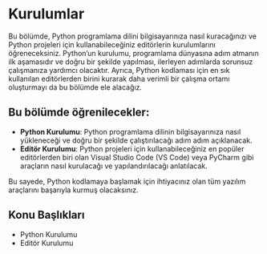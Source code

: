 # Kurulumlar

Bu bölümde, Python programlama dilini bilgisayarınıza nasıl kuracağınızı ve Python projeleri için kullanabileceğiniz editörlerin kurulumlarını öğreneceksiniz. Python’un kurulumu, programlama dünyasına adım atmanın ilk aşamasıdır ve doğru bir şekilde yapılması, ilerleyen adımlarda sorunsuz çalışmanıza yardımcı olacaktır. Ayrıca, Python kodlaması için en sık kullanılan editörlerden birini kurarak daha verimli bir çalışma ortamı oluşturmayı da bu bölümde ele alacağız.

## Bu bölümde öğrenilecekler:

- **Python Kurulumu**: Python programlama dilinin bilgisayarınıza nasıl yükleneceği ve doğru bir şekilde çalıştırılacağı adım adım açıklanacak.
- **Editör Kurulumu**: Python projeleri için kullanabileceğiniz en popüler editörlerden biri olan Visual Studio Code (VS Code) veya PyCharm gibi araçların nasıl kurulacağı ve yapılandırılacağı anlatılacak.

Bu sayede, Python kodlamaya başlamak için ihtiyacınız olan tüm yazılım araçlarını başarıyla kurmuş olacaksınız.

## Konu Başlıkları

- Python Kurulumu
- Editör Kurulumu
